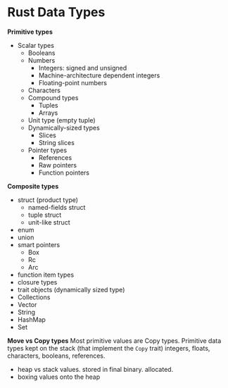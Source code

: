 # Rust Data Types





**Primitive types**
* Scalar types
  - Booleans
  - Numbers
    * Integers: signed and unsigned
    * Machine-architecture dependent integers
    * Floating-point numbers
  - Characters
  * Compound types
    - Tuples
    - Arrays
  * Unit type (empty tuple)
  * Dynamically-sized types
    - Slices
    - String slices
  * Pointer types
    - References
    - Raw pointers
    - Function pointers

**Composite types**
- struct (product type)
  * named-fields struct
  * tuple struct
  * unit-like struct
- enum
- union
- smart pointers
  * Box
  * Rc
  * Arc
- function item types
- closure types
- trait objects (dynamically sized type)
- Collections
- Vector
- String
- HashMap
- Set


**Move vs Copy types**
Most primitive values are Copy types.
Primitive data types kept on the stack (that implement the `Copy` trait)
integers, floats, characters, booleans, references.
- heap vs stack values. stored in final binary. allocated.
- boxing values onto the heap
